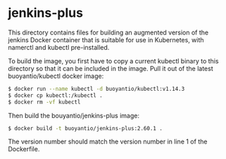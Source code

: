 # jenkins-plus

This directory contains files for building an augmented version of the jenkins
Docker container that is suitable for use in Kubernetes, with namerctl and
kubectl pre-installed.

To build the image, you first have to copy a current kubectl binary to this
directory so that it can be included in the image. Pull it out of the latest
buoyantio/kubectl docker image:

```bash
$ docker run --name kubectl -d buoyantio/kubectl:v1.14.3
$ docker cp kubectl:/kubectl .
$ docker rm -vf kubectl
```

Then build the bouyantio/jenkins-plus image:

```bash
$ docker build -t buoyantio/jenkins-plus:2.60.1 .
```

The version number should match the version number in line 1 of the Dockerfile.
